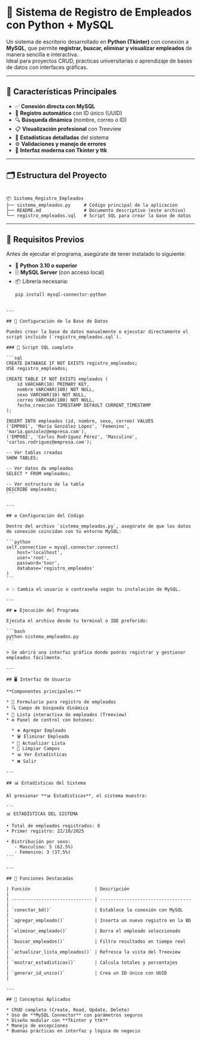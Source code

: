
# 🏢 Sistema de Registro de Empleados con Python + MySQL

Un sistema de escritorio desarrollado en **Python (Tkinter)** con conexión a **MySQL**, que permite **registrar, buscar, eliminar y visualizar empleados** de manera sencilla e interactiva.  
Ideal para proyectos CRUD, prácticas universitarias o aprendizaje de bases de datos con interfaces gráficas.

---

## 🚀 Características Principales

- ✅ **Conexión directa con MySQL**
- 🧾 **Registro automático** con ID único (UUID)
- 🔍 **Búsqueda dinámica** (nombre, correo o ID)
- 📋 **Visualización profesional** con Treeview
- 🧮 **Estadísticas detalladas** del sistema
- ⚙️ **Validaciones y manejo de errores**
- 🎨 **Interfaz moderna con Tkinter y ttk**

---

## 🗂️ Estructura del Proyecto

```

📦 Sistema_Registro_Empleados
├── sistema_empleados.py     # Código principal de la aplicación
├── README.md                # Documento descriptivo (este archivo)
└── registro_empleados.sql   # Script SQL para crear la base de datos

````

---

## 🧠 Requisitos Previos

Antes de ejecutar el programa, asegúrate de tener instalado lo siguiente:

- 🐍 **Python 3.10 o superior**
- 🗄️ **MySQL Server** (con acceso local)
- 📦 Librería necesaria:
  ```bash
  pip install mysql-connector-python
````

---

## 🧱 Configuración de la Base de Datos

Puedes crear la base de datos manualmente o ejecutar directamente el script incluido (`registro_empleados.sql`).

### 💾 Script SQL completo

```sql
CREATE DATABASE IF NOT EXISTS registro_empleados;
USE registro_empleados;

CREATE TABLE IF NOT EXISTS empleados (
    id VARCHAR(10) PRIMARY KEY,
    nombre VARCHAR(100) NOT NULL,
    sexo VARCHAR(10) NOT NULL,
    correo VARCHAR(100) NOT NULL,
    fecha_creacion TIMESTAMP DEFAULT CURRENT_TIMESTAMP
);

INSERT INTO empleados (id, nombre, sexo, correo) VALUES
('EMP001', 'María González López', 'Femenino', 'maria.gonzalez@empresa.com'),
('EMP002', 'Carlos Rodríguez Pérez', 'Masculino', 'carlos.rodriguez@empresa.com');

-- Ver tablas creadas
SHOW TABLES;

-- Ver datos de empleados
SELECT * FROM empleados;

-- Ver estructura de la tabla
DESCRIBE empleados;
```

---

## ⚙️ Configuración del Código

Dentro del archivo `sistema_empleados.py`, asegúrate de que los datos de conexión coincidan con tu entorno MySQL:

```python
self.connection = mysql.connector.connect(
    host='localhost',
    user='root',
    password='toor',
    database='registro_empleados'
)
```

> 💡 Cambia el usuario o contraseña según tu instalación de MySQL.

---

## ▶️ Ejecución del Programa

Ejecuta el archivo desde tu terminal o IDE preferido:

```bash
python sistema_empleados.py
```

> Se abrirá una interfaz gráfica donde podrás registrar y gestionar empleados fácilmente.

---

## 🖥️ Interfaz de Usuario

**Componentes principales:**

* 🧍 Formulario para registro de empleados
* 🔍 Campo de búsqueda dinámica
* 📄 Lista interactiva de empleados (Treeview)
* ⚙️ Panel de control con botones:

  * ➕ Agregar Empleado
  * 🗑️ Eliminar Empleado
  * 🔄 Actualizar Lista
  * 🧹 Limpiar Campos
  * 📊 Ver Estadísticas
  * ❌ Salir

---

## 📊 Estadísticas del Sistema

Al presionar **📊 Estadísticas**, el sistema muestra:

```
📊 ESTADÍSTICAS DEL SISTEMA

• Total de empleados registrados: 8
• Primer registro: 22/10/2025

• Distribución por sexo:
   - Masculino: 5 (62.5%)
   - Femenino: 3 (37.5%)
```

---

## 🧩 Funciones Destacadas

| Función                        | Descripción                        |
| ------------------------------ | ---------------------------------- |
| `conectar_bd()`                | Establece la conexión con MySQL    |
| `agregar_empleado()`           | Inserta un nuevo registro en la BD |
| `eliminar_empleado()`          | Borra el empleado seleccionado     |
| `buscar_empleados()`           | Filtra resultados en tiempo real   |
| `actualizar_lista_empleados()` | Refresca la vista del Treeview     |
| `mostrar_estadisticas()`       | Calcula totales y porcentajes      |
| `generar_id_unico()`           | Crea un ID único con UUID          |

---

## 🧠 Conceptos Aplicados

* CRUD completo (Create, Read, Update, Delete)
* Uso de **MySQL Connector** con parámetros seguros
* Diseño modular con **Tkinter y ttk**
* Manejo de excepciones
* Buenas prácticas en interfaz y lógica de negocio


